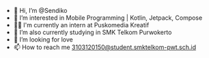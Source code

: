 - 👋 Hi, I’m @Sendiko
- 👀 I’m interested in Mobile Programming | Kotlin, Jetpack, Compose
- 🧑‍💼 I'm currently an intern at Puskomedia Kreatif
- 🌱 I’m also currently studying in SMK Telkom Purwokerto
- 💞️ I’m looking for love
- 📫 How to reach me 3103120150@student.smktelkom-pwt.sch.id 

<!---
Sendiko/Sendiko is a ✨ special ✨ repository because its `README.md` (this file) appears on your GitHub profile.
You can click the Preview link to take a look at your changes.
--->
